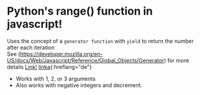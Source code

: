 # Python's range() function in javascript!
Uses the concept of a `generator function` with `yield` to return the number after each iteration <br>
See (https://developer.mozilla.org/en-US/docs/Web/Javascript/Reference/Global_Objects/Generator) for more details
<a href="https://developer.mozilla.org/en-US/docs/Web/Javascript/Reference/Global_Objects/Generator" target="_blank" rel="noopener">Link!</a>
[link](https://developer.mozilla.org/en-US/docs/Web/Javascript/Reference/Global_Objects/Generator)[a](http://example.com){:hreflang="de"}
- Works with 1, 2, or 3 arguments
- Also works with negative integers and decrement.
